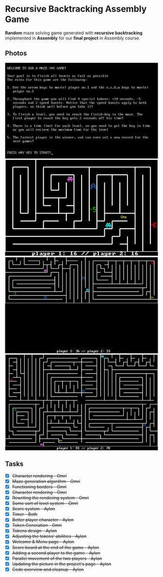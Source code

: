 # Recursive Backtracking Assembly Game
**Random** maze solving game generated with **recursive backtracking** implemented in **Assembly** for our **final project** in Assembly course.

## Photos
![](assets/1.png)
![](assets/2.png)
![](assets/3.png)
![](assets/4.png)

## Tasks
- [x] ~~Character rendering - Omri~~ 
- [x] ~~Maze generation algorithm - Omri~~
- [x] ~~Functioning borders - Omri~~
- [x] ~~Character rendering - Omri~~
- [x] ~~Rewriting the rendering system - Omri~~
- [x] ~~Some sort of level system - Omri~~
- [x] ~~Score system - Aylon~~
- [x] ~~Timer - Both~~
- [x] ~~Better player character - Aylon~~
- [x] ~~Token Generation - Omri~~
- [x] ~~Tokens design - Aylon~~
- [x] ~~Adjusting the tokens' abilities - Aylon~~
- [x] ~~Welcome & Menu page - Aylon~~
- [x] ~~Score board at the end of the game - Aylon~~
- [x] ~~Adding a second player to the game - Aylon~~
- [x] ~~Parallel movement of the two players - Aylon~~
- [x] ~~Updating the picture in the project's page - Aylon~~
- [x] ~~Code overview and cleanup - Aylon~~
